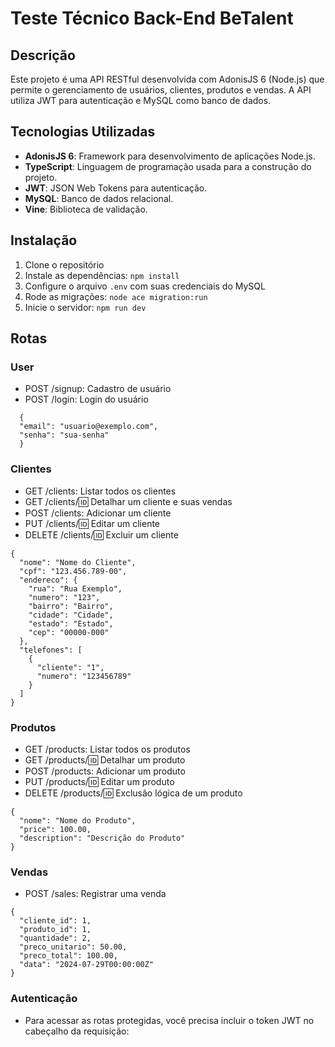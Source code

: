 # Teste Técnico Back-End BeTalent

## Descrição

Este projeto é uma API RESTful desenvolvida com AdonisJS 6 (Node.js) que permite o gerenciamento de usuários, clientes, produtos e vendas. A API utiliza JWT para autenticação e MySQL como banco de dados.

## Tecnologias Utilizadas

- **AdonisJS 6**: Framework para desenvolvimento de aplicações Node.js.
- **TypeScript**: Linguagem de programação usada para a construção do projeto.
- **JWT**: JSON Web Tokens para autenticação.
- **MySQL**: Banco de dados relacional.
- **Vine**: Biblioteca de validação.

## Instalação
1. Clone o repositório
2. Instale as dependências: `npm install`
3. Configure o arquivo `.env` com suas credenciais do MySQL
4. Rode as migrações: `node ace migration:run`
5. Inicie o servidor: `npm run dev`

## Rotas
### User
- POST /signup: Cadastro de usuário
- POST /login: Login do usuário
```
  {
  "email": "usuario@exemplo.com",
  "senha": "sua-senha"
  }
```

### Clientes
- GET /clients: Listar todos os clientes
- GET /clients/:id: Detalhar um cliente e suas vendas
- POST /clients: Adicionar um cliente
- PUT /clients/:id: Editar um cliente
- DELETE /clients/:id: Excluir um cliente
```
{
  "nome": "Nome do Cliente",
  "cpf": "123.456.789-00",
  "endereco": {
    "rua": "Rua Exemplo",
    "numero": "123",
    "bairro": "Bairro",
    "cidade": "Cidade",
    "estado": "Estado",
    "cep": "00000-000"
  },
  "telefones": [
    {
      "cliente": "1",
      "numero": "123456789"
    }
  ]
}  
```

### Produtos
- GET /products: Listar todos os produtos
- GET /products/:id: Detalhar um produto
- POST /products: Adicionar um produto
- PUT /products/:id: Editar um produto
- DELETE /products/:id: Exclusão lógica de um produto
```
{
  "nome": "Nome do Produto",
  "price": 100.00,
  "description": "Descrição do Produto"
}  
```

### Vendas
- POST /sales: Registrar uma venda
```
{
  "cliente_id": 1,
  "produto_id": 1,
  "quantidade": 2,
  "preco_unitario": 50.00,
  "preco_total": 100.00,
  "data": "2024-07-29T00:00:00Z"
}

```

### Autenticação
- Para acessar as rotas protegidas, você precisa incluir o token JWT no cabeçalho da requisição:

